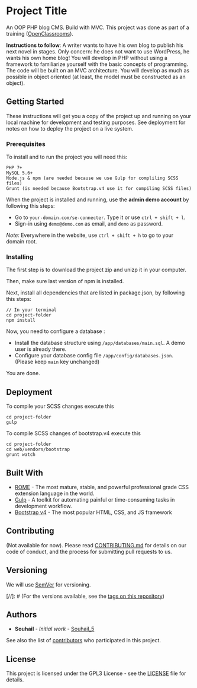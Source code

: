 # Project Title

An OOP PHP blog CMS. Build with MVC. This project was done as part of a training ([OpenClassrooms](https://openclassrooms.com/)).

**Instructions to follow**: A writer wants to have his own blog to publish his next novel in stages. Only concern: he does not want to use WordPress, he wants his own home blog!
You will develop in PHP without using a framework to familiarize yourself with the basic concepts of programming. The code will be built on an MVC architecture. You will develop as much as possible in object oriented (at least, the model must be constructed as an object).

## Getting Started

These instructions will get you a copy of the project up and running on your local machine for development and testing purposes. See deployment for notes on how to deploy the project on a live system.

### Prerequisites

To install and to run the project you will need this:

```
PHP 7+
MySQL 5.6+
Node.js & npm (are needed because we use Gulp for compliling SCSS files)
Grunt (is needed because Bootstrap.v4 use it for compiling SCSS files)
```

When the project is installed and running, use the **admin demo account** by following this steps:
* Go to `your-domain.com/se-connecter`. Type it or use `ctrl + shift + l`.
* Sign-in using `demo@demo.com` as email, and `demo` as password.

*Note:* Everywhere in the website, use `ctrl + shift + h` to go to your domain root.

### Installing

The first step is to download the project zip and unizp it in your computer.

Then, make sure last version of npm is installed.

Next, install all dependencies that are listed in package.json, by following this steps:

```
// In your terminal
cd project-folder
npm install
```

Now, you need to configure a database :
* Install the database structure using `/app/databases/main.sql`. A demo user is already there.
* Configure your database config file `/app/config/databases.json`. (Please keep `main` key unchanged)

You are done.

## Deployment

To compile your SCSS changes execute this

```
cd project-folder
gulp
```

To compile SCSS changes of bootstrap.v4 execute this

```
cd project-folder
cd web/vendors/bootstrap
grunt watch
```

## Built With

* [ROME](http://sass-lang.com/) - The most mature, stable, and powerful professional grade CSS extension language in the world.
* [Gulp](https://gulpjs.com/) - A toolkit for automating painful or time-consuming tasks in development workflow.
* [Bootstrap v4](https://v4-alpha.getbootstrap.com/) - The most popular HTML, CSS, and JS framework

## Contributing

(Not available for now). Please read [CONTRIBUTING.md](#) for details on our code of conduct, and the process for submitting pull requests to us.

## Versioning

We will use [SemVer](http://semver.org/) for versioning.

[//]: # (For the versions available, see the [tags on this repository](https://github.com/your/project/tags))

## Authors

* **Souhail** - *Initial work* - [Souhail_5](https://github.com/Souhail-5)

See also the list of [contributors](https://github.com/book-oc-project/contributors) who participated in this project.

## License

This project is licensed under the GPL3 License - see the [LICENSE](gpl.txt) file for details.
